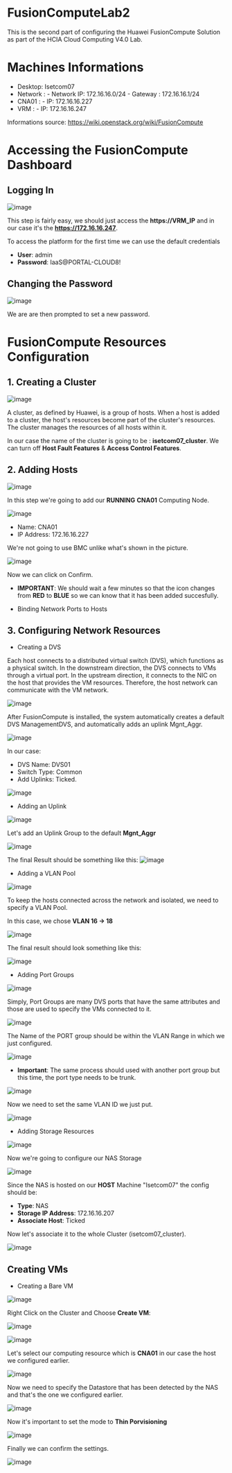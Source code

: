 # FusionComputeLab2
This is the second part of configuring the Huawei FusionCompute Solution as part of the HCIA Cloud Computing V4.0 Lab.

# Machines Informations
* Desktop: Isetcom07
* Network : - Network IP: 172.16.16.0/24
            - Gateway : 172.16.16.1/24
* CNA01 : - IP: 172.16.16.227
* VRM : - IP: 172.16.16.247

Informations source: https://wiki.openstack.org/wiki/FusionCompute

# Accessing the FusionCompute Dashboard
## Logging In 
![image](https://user-images.githubusercontent.com/91763346/236562136-a4abf79b-ac6f-4bef-ba7b-285435861316.png)

This step is fairly easy, we should just access the **https://VRM_IP** and in our case it's the **https://172.16.16.247**.

To access the platform for the first time we can use the default credentials

* **User**: admin
* **Password**: IaaS@PORTAL-CLOUD8!

## Changing the Password

![image](https://user-images.githubusercontent.com/91763346/236562646-a1c790e7-b4cf-47c2-8ac9-732e40856815.png)

We are are then prompted to set a new password.

# FusionCompute Resources Configuration
## 1. Creating a Cluster

![image](https://user-images.githubusercontent.com/91763346/236563883-bfbae17e-ddbb-40b1-b3ab-ddc0d246c080.png)

A cluster, as defined by Huawei, is a group of hosts. When a host is added to a cluster, the host's resources become part of the cluster's resources. The cluster manages the resources of all hosts within it.

In our case the name of the cluster is going to be : **isetcom07_cluster**.
We can turn off **Host Fault Features** & **Access Control Features**.

## 2. Adding Hosts

![image](https://user-images.githubusercontent.com/91763346/236565108-2b63e8d6-c246-4031-bdc0-d796c406412c.png)

In this step we're going to add our **RUNNING** **CNA01** Computing Node.

![image](https://user-images.githubusercontent.com/91763346/236565306-51343742-3572-419f-b4ec-135f00bc3e05.png)

* Name: CNA01
* IP Address: 172.16.16.227

We're not going to use BMC unlike what's shown in the picture.

![image](https://user-images.githubusercontent.com/91763346/236565642-471272a6-d75a-4467-99c1-cebd12e4b7b5.png)

Now we can click on Confirm.

* **IMPORTANT**: We should wait a few minutes so that the icon changes from **RED** to **BLUE** so we can know that it has been added succesfully.

* Binding Network Ports to Hosts

## 3. Configuring Network Resources
* Creating a DVS

Each host connects to a distributed virtual switch (DVS), which functions as a physical switch. In the downstream direction, the DVS connects to VMs through a virtual port. In the upstream direction, it connects to the NIC on the host that provides the VM resources. 
Therefore, the host network can communicate with the VM network.

![image](https://user-images.githubusercontent.com/91763346/236567836-8671a697-7a70-4b0f-8552-150ed6b10f2b.png)

After FusionCompute is installed, the system automatically creates a default DVS
ManagementDVS, and automatically adds an uplink Mgnt_Aggr.

![image](https://user-images.githubusercontent.com/91763346/236568326-572ceff0-ed71-40ba-9849-9d2763466180.png)

In our case:
* DVS Name: DVS01
* Switch Type: Common
* Add Uplinks:  Ticked.

![image](https://user-images.githubusercontent.com/91763346/236568510-a48fa451-0ca8-404e-b035-a8c524046d32.png)

* Adding an Uplink

![image](https://user-images.githubusercontent.com/91763346/236568756-f48e8621-c681-4d8d-95ca-87707a54d3f1.png)

Let's add an Uplink Group to the default **Mgnt_Aggr**

![image](https://user-images.githubusercontent.com/91763346/236568852-26418d92-575d-4205-b381-baf52e55cd35.png)

The final Result should be something like this:
![image](https://user-images.githubusercontent.com/91763346/236568938-9b32d87e-1575-4ab9-b574-7864bf8e3ad9.png)

* Adding a VLAN Pool

![image](https://user-images.githubusercontent.com/91763346/236569064-e967c820-472c-4ec5-864a-4c1494edbb70.png)

To keep the hosts connected across the network and isolated, we need to specify a VLAN Pool.

In this case, we chose **VLAN 16 -> 18**

![image](https://user-images.githubusercontent.com/91763346/236569446-96fb5c37-c97b-4a48-8b1f-6811bf7dda39.png)

The final result should look something like this:

![image](https://user-images.githubusercontent.com/91763346/236569516-9fb53aaf-9161-49f3-b57c-8ec6be963791.png)

* Adding Port Groups

![image](https://user-images.githubusercontent.com/91763346/236569783-0e04719f-2610-4258-8f9c-d125fd2fb387.png)

Simply, Port Groups are many DVS ports that have the same attributes and those are used to specify the VMs connected to it.

![image](https://user-images.githubusercontent.com/91763346/236569817-60487b9e-7053-45ab-9884-742d6d114b21.png)

The Name of the PORT group should be within the VLAN Range in which we just configured.

![image](https://user-images.githubusercontent.com/91763346/236569963-cfc284b2-f619-404c-953a-9a58d6f5061e.png)

* **Important**: The same process should used with another port group but this time, the port type needs to be trunk.

![image](https://user-images.githubusercontent.com/91763346/236570102-8e9934aa-9435-45eb-94b6-c8160371aafa.png)

Now we need to set the same VLAN ID we just put.

![image](https://user-images.githubusercontent.com/91763346/236570171-da62feef-2a9b-424e-a3ff-28afc615b9be.png)

* Adding Storage Resources

![image](https://user-images.githubusercontent.com/91763346/236570416-44029383-ae35-4ef2-9a00-bb315165e8b6.png)

Now we're going to configure our NAS Storage

![image](https://user-images.githubusercontent.com/91763346/236570452-72690617-b5b4-4269-bcf5-d56b73dfdbe2.png)

Since the NAS is hosted on our **HOST** Machine "Isetcom07" the config should be:
* **Type**: NAS
* **Storage IP Address**: 172.16.16.207
* **Associate Host**: Ticked

Now let's associate it to the whole Cluster (isetcom07_cluster).

![image](https://user-images.githubusercontent.com/91763346/236570666-43dbd76e-b845-4944-90b1-2cd0233bfadc.png)

## Creating VMs
* Creating a Bare VM

![image](https://user-images.githubusercontent.com/91763346/236570987-683bfc75-7bc6-4ece-b5a3-ba3e1d664b08.png)

Right Click on the Cluster and Choose **Create VM**:

![image](https://user-images.githubusercontent.com/91763346/236571148-3a13b540-a9ff-4b3e-8cbb-f24add7b9dfb.png)

![image](https://user-images.githubusercontent.com/91763346/236571081-89ee6905-639d-4661-a22f-69bd16ef6964.png)

Let's select our computing resource which is **CNA01** in our case the host we configured earlier.

![image](https://user-images.githubusercontent.com/91763346/236571242-8e14e3c7-a3a3-487d-bc3c-2931cdece45e.png)

Now we need to specify the Datastore that has been detected by the NAS and that's the one we configured earlier.

![image](https://user-images.githubusercontent.com/91763346/236571449-5576d66f-316b-4c5d-bc04-97a93383a237.png)

Now it's important to set the mode to **Thin Porvisioning**

![image](https://user-images.githubusercontent.com/91763346/236571564-46c9f1bf-217a-4bab-a39d-9f6dc137f5b8.png)

Finally we can confirm the settings.

![image](https://user-images.githubusercontent.com/91763346/236571643-a0f17cdb-cc1a-4d77-93eb-60c2685a18aa.png)
